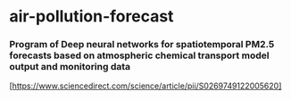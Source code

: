 # air-pollution-forecast
### Program of Deep neural networks for spatiotemporal PM2.5 forecasts based on atmospheric chemical transport model output and monitoring data
[https://www.sciencedirect.com/science/article/pii/S0269749122005620]
